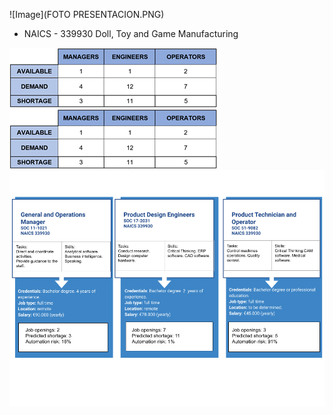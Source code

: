 
![Image](FOTO PRESENTACION.PNG)

* NAICS - 339930 Doll, Toy and Game Manufacturing

![Image](Imagen3.png)
![Image](4.png)
![Image](Imagejob.png)
